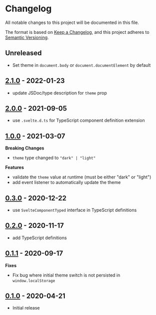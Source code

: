 # Changelog

All notable changes to this project will be documented in this file.

The format is based on [Keep a Changelog](https://keepachangelog.com/en/1.0.0/),
and this project adheres to [Semantic Versioning](https://semver.org/spec/v2.0.0.html).

## Unreleased

- Set theme in `document.body` or `document.documentElement` by default

## [2.1.0](https://github.com/metonym/svelte-dark-mode/releases/tag/v2.1.0) - 2022-01-23

- update JSDoc/type description for `theme` prop

## [2.0.0](https://github.com/metonym/svelte-dark-mode/releases/tag/v2.0.0) - 2021-09-05

- use `.svelte.d.ts` for TypeScript component definition extension

## [1.0.0](https://github.com/metonym/svelte-dark-mode/releases/tag/v1.0.0) - 2021-03-07

**Breaking Changes**

- `theme` type changed to `"dark" | "light"`

**Features**

- validate the `theme` value at runtime (must be either "dark" or "light")
- add event listener to automatically update the theme

## [0.3.0](https://github.com/metonym/svelte-dark-mode/releases/tag/v0.3.0) - 2020-12-22

- use `SvelteComponentTyped` interface in TypeScript definitions

## [0.2.0](https://github.com/metonym/svelte-dark-mode/releases/tag/v0.2.0) - 2020-11-17

- add TypeScript definitions

## [0.1.1](https://github.com/metonym/svelte-dark-mode/releases/tag/v0.1.1) - 2020-09-17

**Fixes**

- Fix bug where initial theme switch is not persisted in `window.localStorage`

## [0.1.0](https://github.com/metonym/svelte-dark-mode/releases/tag/v0.1.0) - 2020-04-21

- Initial release
